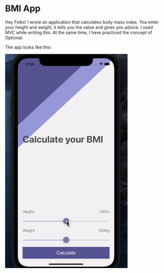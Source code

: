 # BMI App

Hey Folks! I wrote an application that calculates body mass index. 
You enter your height and weight, it tells you the value and gives you advice. 
I used MVC while writing this. At the same time, I have practiced the concept of Optional. 


The app looks like this:



![](https://github.com/damlacim/BMIApp/blob/main/gif/bmiapp.gif)
